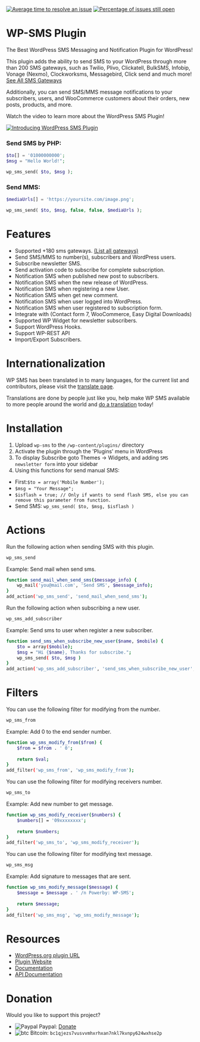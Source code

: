 [![Average time to resolve an issue](http://isitmaintained.com/badge/resolution/veronalabs/wp-sms.svg)](http://isitmaintained.com/project/veronalabs/wp-sms "Average time to resolve an issue")
[![Percentage of issues still open](http://isitmaintained.com/badge/open/veronalabs/wp-sms.svg)](http://isitmaintained.com/project/veronalabs/wp-sms "Percentage of issues still open")

# WP-SMS Plugin
The Best WordPress SMS Messaging and Notification Plugin for WordPress!

This plugin adds the ability to send SMS to your WordPress through more than 200 SMS gateways, such as Twilio, Plivo, Clickatell, BulkSMS, Infobip, Vonage (Nexmo), Clockworksms, Messagebird, Click send and much more! [See All SMS Gateways](https://wp-sms-pro.com/gateways/)

Additionally, you can send SMS/MMS message notifications to your subscribers, users, and WooCommerce customers about their orders, new posts, products, and more.

Watch the video to learn more about the WordPress SMS Plugin!

[![Introducing WordPress SMS Plugin](https://wp-sms-pro.com/wp-content/uploads/2022/03/vlcsnap-2022-02-21-21h57m24s633.png)](https://www.youtube.com/watch?v=7r6jObgdQj0)

### Send SMS by PHP:

```php
$to[] = '01000000000';
$msg = "Hello World!";

wp_sms_send( $to, $msg );
```

### Send MMS:
```php
$mediaUrls[] = 'https://yoursite.com/image.png';

wp_sms_send( $to, $msg, false, false, $mediaUrls );
```

# Features

* Supported +180 sms gateways. [(List all gateways)](https://github.com/veronalabs/wp-sms/tree/master/includes/gateways)
* Send SMS/MMS to number(s), subscribers and WordPress users.
* Subscribe newsletter SMS.
* Send activation code to subscribe for complete subscription.
* Notification SMS when published new post to subscribers.
* Notification SMS when the new release of WordPress.
* Notification SMS when registering a new User.
* Notification SMS when get new comment.
* Notification SMS when user logged into WordPress.
* Notification SMS when user registered to subscription form.
* Integrate with (Contact form 7, WooCommerce, Easy Digital Downloads)
* Supported WP Widget for newsletter subscribers.
* Support WordPress Hooks.
* Support WP-REST API
* Import/Export Subscribers.

# Internationalization
WP SMS has been translated in to many languages, for the current list and contributors, please visit the [translate page](https://translate.wordpress.org/projects/wp-plugins/wp-sms).

Translations are done by people just like you, help make WP SMS available to more people around the world and [do a translation](http://wp-sms-pro.com/localization/) today!


# Installation
1. Upload `wp-sms` to the `/wp-content/plugins/` directory
2. Activate the plugin through the 'Plugins' menu in WordPress
3. To display Subscribe goto Themes -> Widgets, and adding `SMS newsletter form` into your sidebar
4. Using this functions for send manual SMS:

* First:`$to = array('Mobile Number');`
* `$msg = "Your Message";`
* `$isflash = true; // Only if wants to send flash SMS, else you can remove this parameter from function.`
* Send SMS: `wp_sms_send( $to, $msg, $isflash )`

# Actions
Run the following action when sending SMS with this plugin.
```sh
wp_sms_send
```

Example: Send mail when send sms.
```sh
function send_mail_when_send_sms($message_info) {
	wp_mail('you@mail.com', 'Send SMS', $message_info);
}
add_action('wp_sms_send', 'send_mail_when_send_sms');
```

Run the following action when subscribing a new user.
```sh
wp_sms_add_subscriber
```

Example: Send sms to user when register a new subscriber.
```sh
function send_sms_when_subscribe_new_user($name, $mobile) {
    $to = array($mobile);
    $msg = "Hi {$name}, Thanks for subscribe.";
    wp_sms_send( $to, $msg )
}
add_action('wp_sms_add_subscriber', 'send_sms_when_subscribe_new_user', 10, 2);
```

# Filters
You can use the following filter for modifying from the number.
```sh
wp_sms_from
```

Example: Add 0 to the end sender number.
```sh
function wp_sms_modify_from($from) {
	$from = $from . ' 0';
	
	return $val;
}
add_filter('wp_sms_from', 'wp_sms_modify_from');
```

You can use the following filter for modifying receivers number.
```sh
wp_sms_to
```

Example: Add new number to get message.
```sh
function wp_sms_modify_receiver($numbers) {
	$numbers[] = '09xxxxxxxx';
	
	return $numbers;
}
add_filter('wp_sms_to', 'wp_sms_modify_receiver');
```

You can use the following filter for modifying text message.
```sh
wp_sms_msg
```

Example: Add signature to messages that are sent.
```sh
function wp_sms_modify_message($message) {
	$message = $message . ' /n Powerby: WP-SMS';
	
	return $message;
}
add_filter('wp_sms_msg', 'wp_sms_modify_message');
```
# Resources
* [WordPress.org plugin URL](https://wordpress.org/plugins/wp-sms/)
* [Plugin Website](https://wp-sms-pro.com)
* [Documentation](https://wp-sms-pro.com/resources-category/api-endpoints/)
* [API Documentation](https://documenter.getpostman.com/view/3239688/UVkqsvCK#019c5b41-5916-4d2c-9661-ba933dd8ec1a)

# Donation
Would you like to support this project?
- ![Paypal](https://raw.githubusercontent.com/reek/anti-adblock-killer/gh-pages/images/paypal.png) Paypal: [Donate](https://wp-sms-pro.com/donate)
- ![btc](https://raw.githubusercontent.com/ErikThiart/cryptocurrency-icons/master/16/bitcoin.png) Bitcoin: `bc1qjezs7vusvvmhxrhxan7nkl7kvnpy624wxhse2p`
